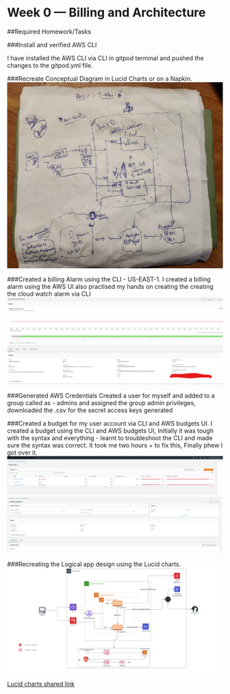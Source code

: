 # Week 0 — Billing and Architecture

##Required Homework/Tasks

###Install and verified AWS CLI 

I have installed the AWS CLI via CLI in gitpod terminal and pushed the changes to the gitpod.yml file. 

###Recreate Conceptual Diagram in Lucid Charts or on a Napkin. 
![Creating a system design for Cruddr on Napkin](assets/conceptual-diagram-cruddr.png)

###Created a billing Alarm using the CLI - US-EAST-1. 
I created a billing alarm using the AWS UI also practised my hands on creating the creating the cloud watch alarm via CLI 
![Creating a billing alarm.](assets/Cloudwatch-billingalarm1.jpg)

###Generated AWS Credentials 
Created a user for myself and added to a group called as - admins and assigned the group admin privileges, downloaded the .csv for the secret access keys generated

###Created a budget for my user account via CLI and AWS budgets UI. 
I created a budget using the CLI and AWS budgets UI, Initially it was tough with the syntax and everything - learnt to troubleshoot the CLI and made sure the syntax was correct. It took me two hours + to fix this, Finally phew I got over it. 
![Creating a budget on cloud watch using CLI](assets/Cruddr-%20budget1.png) 
![Creating a budget on cloud watch using CLI](assets/AWS-BUDGET-CRUDDR%20SNIPPET.png)

###Recreating the Logical app design using the Lucid charts. 
![Creating a system architectural design for Cruddr on Lucid charts](assets/SNIPPET-OF-THE-LOGICAL-APP-DESIGNED-CRUDDR.png)

[Lucid charts shared link](https://lucid.app/lucidchart/810a8400-88fb-4a37-b970-eccad375a8c5/edit?viewport_loc=-1012%2C57%2C3864%2C1397%2C0_0&invitationId=inv_0f3f6ad8-c000-4fd9-be21-a698aaf4a516)







